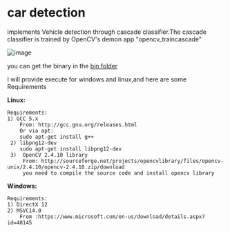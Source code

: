 # car detection

implements Vehicle detection through cascade classifier.The cascade classifier is trained by OpenCV's demon app "opencv_traincascade"

![image](https://github.com/tangchent/cardetect/raw/master/picture/Picture1.png)

you can get the binary in the [bin folder](https://github.com/tangchent/cardetect/tree/master/bin "bin folder")

I will provide execute for windows and linux,and here are some Requirements

**Linux:**
    
    Requirements:
    1) GCC 5.x
        From: http://gcc.gnu.org/releases.html
        Or via apt:
        sudo apt-get install g++
     2) libpng12-dev
        sudo apt-get install libpng12-dev
     3)  OpenCV 2.4.10 library
         From: http://sourceforge.net/projects/opencvlibrary/files/opencv-unix/2.4.10/opencv-2.4.10.zip/download
         you need to compile the source code and install opencv library

**Windows:**

    Requirements:
    1) DirectX 12
    2) MSVC14.0
        From :https://www.microsoft.com/en-us/download/details.aspx?id=48145

